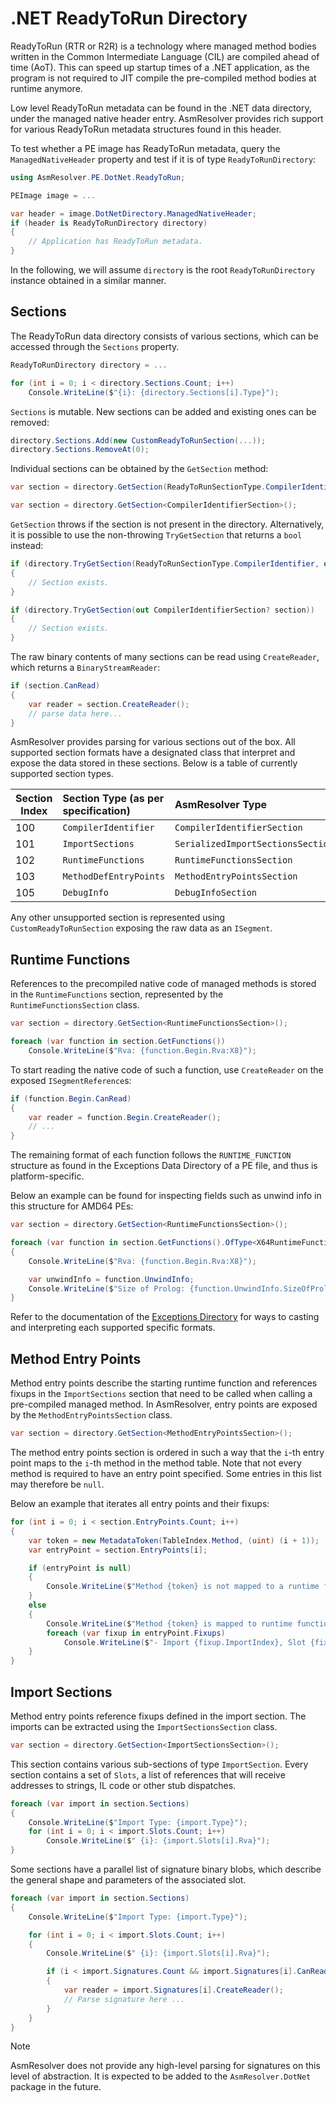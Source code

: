 # .NET ReadyToRun Directory

ReadyToRun (RTR or R2R) is a technology where managed method bodies written
in the Common Intermediate Language (CIL) are compiled ahead of time (AoT).
This can speed up startup times of a .NET application, as the program is not
required to JIT compile the pre-compiled method bodies at runtime anymore.

Low level ReadyToRun metadata can be found in the .NET data directory, under
the managed native header entry. AsmResolver provides rich support for various
ReadyToRun metadata structures found in this header.

To test whether a PE image has ReadyToRun metadata, query the
`ManagedNativeHeader` property and test if it is of type `ReadyToRunDirectory`:

```csharp
using AsmResolver.PE.DotNet.ReadyToRun;

PEImage image = ...

var header = image.DotNetDirectory.ManagedNativeHeader;
if (header is ReadyToRunDirectory directory)
{
    // Application has ReadyToRun metadata.
}
```

In the following, we will assume `directory` is the root `ReadyToRunDirectory`
instance obtained in a similar manner.


## Sections

The ReadyToRun data directory consists of various sections, which can be accessed
through the `Sections` property.

```csharp
ReadyToRunDirectory directory = ...

for (int i = 0; i < directory.Sections.Count; i++)
    Console.WriteLine($"{i}: {directory.Sections[i].Type}");
```

`Sections` is mutable. New sections can be added and existing ones can be removed:
```csharp
directory.Sections.Add(new CustomReadyToRunSection(...));
directory.Sections.RemoveAt(0);
```

Individual sections can be obtained by the `GetSection` method:

```csharp
var section = directory.GetSection(ReadyToRunSectionType.CompilerIdentifier);
```

```csharp
var section = directory.GetSection<CompilerIdentifierSection>();
```

`GetSection` throws if the section is not present in the directory.
Alternatively, it is possible to use the non-throwing `TryGetSection`
that returns a `bool` instead:

```csharp
if (directory.TryGetSection(ReadyToRunSectionType.CompilerIdentifier, out var section))
{
    // Section exists.
}
```

```csharp
if (directory.TryGetSection(out CompilerIdentifierSection? section))
{
    // Section exists.
}
```

The raw binary contents of many sections can be read using `CreateReader`,
which returns a `BinaryStreamReader`:

```csharp
if (section.CanRead)
{
    var reader = section.CreateReader();
    // parse data here...
}
```

AsmResolver provides parsing for various sections out of the box. All
supported section formats have a designated class that interpret and expose
the data stored in these sections.
Below is a table of currently supported section types.

| Section Index | Section Type (as per specification) | AsmResolver Type                  |
|---------------|:------------------------------------|:----------------------------------|
| 100           | `CompilerIdentifier`                | `CompilerIdentifierSection`       |
| 101           | `ImportSections`                    | `SerializedImportSectionsSection` |
| 102           | `RuntimeFunctions`                  | `RuntimeFunctionsSection`         |
| 103           | `MethodDefEntryPoints`              | `MethodEntryPointsSection`        |
| 105           | `DebugInfo`                         | `DebugInfoSection`                |

Any other unsupported section is represented using `CustomReadyToRunSection`
exposing the raw data as an `ISegment`.


## Runtime Functions

References to the precompiled native code of managed methods is stored in the
`RuntimeFunctions` section, represented by the `RuntimeFunctionsSection` class.

```csharp
var section = directory.GetSection<RuntimeFunctionsSection>();

foreach (var function in section.GetFunctions())
    Console.WriteLine($"Rva: {function.Begin.Rva:X8}");
```

To start reading the native code of such a function, use `CreateReader` on the
exposed `ISegmentReference`s:

```csharp
if (function.Begin.CanRead)
{
    var reader = function.Begin.CreateReader();
    // ...
}
```

The remaining format of each function follows the `RUNTIME_FUNCTION` structure
as found in the Exceptions Data Directory of a PE file, and thus is
platform-specific.

Below an example can be found for inspecting fields such as unwind info in this
structure for AMD64 PEs:

```csharp
var section = directory.GetSection<RuntimeFunctionsSection>();

foreach (var function in section.GetFunctions().OfType<X64RuntimeFunction>())
{
    Console.WriteLine($"Rva: {function.Begin.Rva:X8}");

    var unwindInfo = function.UnwindInfo;
    Console.WriteLine($"Size of Prolog: {function.UnwindInfo.SizeOfProlog}");
}
```

Refer to the documentation of the [Exceptions Directory](exceptions.md) for
ways to casting and interpreting each supported specific formats.


## Method Entry Points

Method entry points describe the starting runtime function and references
fixups in the `ImportSections` section that need to be called when calling a
pre-compiled managed method. In AsmResolver, entry points are exposed by the
`MethodEntryPointsSection` class.

```csharp
var section = directory.GetSection<MethodEntryPointsSection>();
```

The method entry points section is ordered in such a way that the `i`-th entry
point maps to the `i`-th method in the method table. Note that not every method
is required to have an entry point specified. Some entries in this list
may therefore be `null`.

Below an example that iterates all entry points and their fixups:

```csharp
for (int i = 0; i < section.EntryPoints.Count; i++)
{
    var token = new MetadataToken(TableIndex.Method, (uint) (i + 1));
    var entryPoint = section.EntryPoints[i];

    if (entryPoint is null)
    {
        Console.WriteLine($"Method {token} is not mapped to a runtime function.");
    }
    else
    {
        Console.WriteLine($"Method {token} is mapped to runtime function {entryPoint.RuntimeFunctionIndex}.");
        foreach (var fixup in entryPoint.Fixups)
            Console.WriteLine($"- Import {fixup.ImportIndex}, Slot {fixup.SlotIndex}");
    }
}
```

## Import Sections

Method entry points reference fixups defined in the import section. The
imports can be extracted using the `ImportSectionsSection` class.

```csharp
var section = directory.GetSection<ImportSectionsSection>();
```

This section contains various sub-sections of type `ImportSection`.
Every section contains a set of `Slots`, a list of references that will
receive addresses to strings, IL code or other stub dispatches.

```csharp
foreach (var import in section.Sections)
{
    Console.WriteLine($"Import Type: {import.Type}");
    for (int i = 0; i < import.Slots.Count; i++)
        Console.WriteLine($" {i}: {import.Slots[i].Rva}");
}
```

Some sections have a parallel list of signature binary blobs, which
describe the general shape and parameters of the associated slot.

```csharp
foreach (var import in section.Sections)
{
    Console.WriteLine($"Import Type: {import.Type}");

    for (int i = 0; i < import.Slots.Count; i++)
    {
        Console.WriteLine($" {i}: {import.Slots[i].Rva}");

        if (i < import.Signatures.Count && import.Signatures[i].CanRead)
        {
            var reader = import.Signatures[i].CreateReader();
            // Parse signature here ...
        }
    }
}
```

> [!NOTE]
> AsmResolver does not provide any high-level parsing for signatures on
> this level of abstraction. It is expected to be added to the
> `AsmResolver.DotNet` package in the future.
